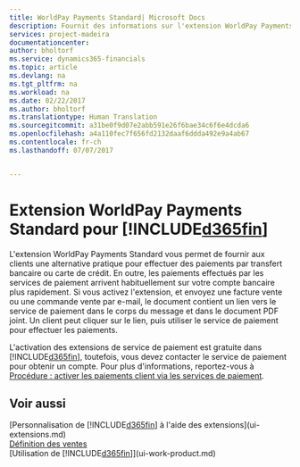 ```yaml
---
title: WorldPay Payments Standard| Microsoft Docs
description: Fournit des informations sur l'extension WorldPay Payments Standard
services: project-madeira
documentationcenter: 
author: bholtorf
ms.service: dynamics365-financials
ms.topic: article
ms.devlang: na
ms.tgt_pltfrm: na
ms.workload: na
ms.date: 02/22/2017
ms.author: bholtorf
ms.translationtype: Human Translation
ms.sourcegitcommit: a31be0f9d07e2abb591e26f6bae34c6f6e4dcda6
ms.openlocfilehash: a4a110fec7f656fd2132daaf6ddda492e9a4ab67
ms.contentlocale: fr-ch
ms.lasthandoff: 07/07/2017


---
```

# <a name="the-worldpay-payments-standard-extension-to-included365finincludesd365finlongmdmd"></a>Extension WorldPay Payments Standard pour [!INCLUDE[d365fin](includes/d365fin_long_md.md)]
L'extension WorldPay Payments Standard vous permet de fournir aux clients une alternative pratique pour effectuer des paiements par transfert bancaire ou carte de crédit. En outre, les paiements effectués par les services de paiement arrivent habituellement sur votre compte bancaire plus rapidement.
Si vous activez l'extension, et envoyez une facture vente ou une commande vente par e-mail, le document contient un lien vers le service de paiement dans le corps du message et dans le document PDF joint. Un client peut cliquer sur le lien, puis utiliser le service de paiement pour effectuer les paiements.

L'activation des extensions de service de paiement est gratuite dans [!INCLUDE[d365fin](includes/d365fin_md.md)], toutefois, vous devez contacter le service de paiement pour obtenir un compte. Pour plus d'informations, reportez-vous à [Procédure : activer les paiements client via les services de paiement](sales-how-enable-payment-service-extensions.md).

## <a name="see-also"></a>Voir aussi
[Personnalisation de [!INCLUDE[d365fin](includes/d365fin_md.md)] à l'aide des extensions](ui-extensions.md)  
[Définition des ventes](sales-setup-sales.md)  
[Utilisation de [!INCLUDE[d365fin](includes/d365fin_md.md)]](ui-work-product.md)
